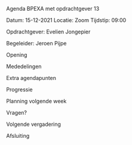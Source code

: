 Agenda BPEXA met opdrachtgever 13

Datum: 15-12-2021 Locatie: Zoom Tijdstip: 09:00

Opdrachtgever: Evelien Jongepier

Begeleider: Jeroen Pijpe

Opening

Mededelingen

Extra agendapunten

Progressie

Planning volgende week

Vragen?

Volgende vergadering

Afsluiting
